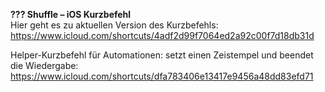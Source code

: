 <b>??? Shuffle – iOS Kurzbefehl</b><br>
Hier geht es zu aktuellen Version des Kurzbefehls: https://www.icloud.com/shortcuts/4adf2d99f7064ed2a92c00f7d18db31d

Helper-Kurzbefehl für Automationen: setzt einen Zeistempel und beendet die Wiedergabe: https://www.icloud.com/shortcuts/dfa783406e13417e9456a48dd83efd71
